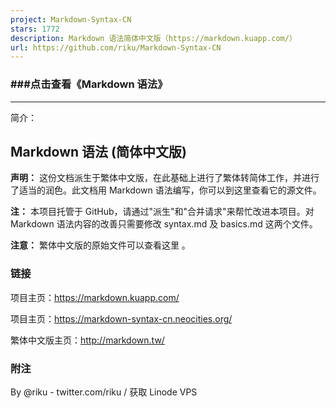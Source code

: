 ```yaml
---
project: Markdown-Syntax-CN
stars: 1772
description: Markdown 语法简体中文版（https://markdown.kuapp.com/）
url: https://github.com/riku/Markdown-Syntax-CN
---
```


### ###点击查看《Markdown 语法》

* * *

简介：

Markdown 语法 (简体中文版)
-------------------

**声明：** 这份文档派生于繁体中文版，在此基础上进行了繁体转简体工作，并进行了适当的润色。此文档用 Markdown 语法编写，你可以到这里查看它的源文件。

**注：** 本项目托管于 GitHub，请通过"派生"和"合并请求"来帮忙改进本项目。对 Markdown 语法内容的改善只需要修改 syntax.md 及 basics.md 这两个文件。

**注意：** 繁体中文版的原始文件可以查看这里 。

### 链接

项目主页：https://markdown.kuapp.com/

项目主页：https://markdown-syntax-cn.neocities.org/

繁体中文版主页：http://markdown.tw/

### 附注

By @riku - twitter.com/riku / 获取 Linode VPS
